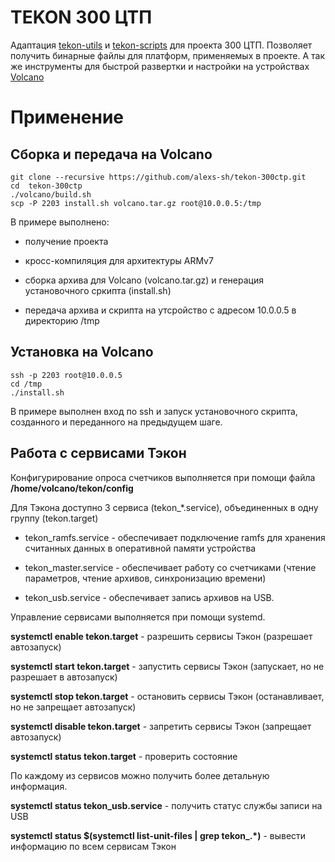 # TEKON 300 ЦТП
Адаптация [tekon-utils](https://github.com/alexs-sh/tekon-utils) и [tekon-scripts](https://github.com/alexs-sh/tekon-scripts) для проекта 300 ЦТП.
Позволяет получить бинарные файлы для платформ, применяемых в проекте. А так же инструменты для быстрой развертки и настройки на устройствах [Volcano](https://manometr-npc.ru/catalog/io-controllers/riom-scomm)

# Применение

## Сборка и передача на Volcano

``` Console
git clone --recursive https://github.com/alexs-sh/tekon-300ctp.git 
cd  tekon-300ctp
./volcano/build.sh
scp -P 2203 install.sh volcano.tar.gz root@10.0.0.5:/tmp
```

В примере выполнено:

  - получение проекта
  
  - кросс-компиляция для архитектуры ARMv7
  
  - сборка архива для Volcano (volcano.tar.gz) и генерация установочного сркипта (install.sh)
  
  - передача архива и скрипта на утсройство с адресом 10.0.0.5 в директорию /tmp

## Установка на Volcano

``` Console
ssh -p 2203 root@10.0.0.5
cd /tmp
./install.sh 
```

В примере выполнен вход по ssh и запуск установочного скрипта, созданного и переданного на предыдущем шаге.


## Работа с сервисами Тэкон

Конфигурирование опроса счетчиков выполняется при помощи файла **/home/volcano/tekon/config**

Для Тэкона доступно 3 сервиса (tekon_*.service), объединенных в одну группу
(tekon.target)

  - tekon_ramfs.service - обеспечивает подключение ramfs для хранения считанных
данных в оперативной памяти устройства

  - tekon_master.service - обеспечивает работу со счетчиками (чтение параметров,
чтение архивов, синхронизацию времени)

  - tekon_usb.service - обеспечивает запись архивов на USB.

Управление сервисами выполняется при помощи systemd. 

**systemctl enable tekon.target** - разрешить сервисы Тэкон (разрешает автозапуск)

**systemctl start tekon.target** - запустить сервисы Тэкон (запускает, но не разрешает в автозапуск)

**systemctl stop tekon.target** - остановить сервисы Тэкон (останавливает, но не запрещает автозапуск)

**systemctl disable tekon.target** - запретить сервисы Тэкон (запрещает автозапуск)

**systemctl status tekon.target** - проверить состояние

По каждому из сервисов можно получить более детальную информация. 

**systemctl status tekon_usb.service** - получить статус службы записи на USB

**systemctl status $(systemctl list-unit-files  | grep tekon_.*)** - вывести информацию по всем сервисам Тэкон

